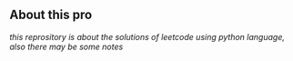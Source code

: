 ## About this pro

*this reprository is about the solutions of leetcode using python language, also there may be some notes*
